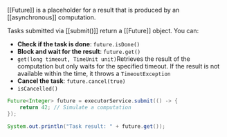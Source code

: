  [[Future]] is a placeholder for a result that is produced by an [[asynchronous]] computation.
 
Tasks submitted via [[submit()]] return a [[Future]] object. You can:

- **Check if the task is done**: `future.isDone()`
- **Block and wait for the result**: `future.get()`
- `get(long timeout, TimeUnit unit)`Retrieves the result of the computation but only waits for the specified timeout. If the result is not available within the time, it throws a `TimeoutException`
- **Cancel the task**: `future.cancel(true)`
- `isCancelled()`
```java
Future<Integer> future = executorService.submit(() -> {
    return 42; // Simulate a computation
});

System.out.println("Task result: " + future.get());
```
